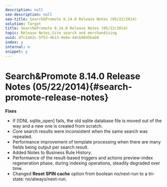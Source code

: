 ```yaml
---
description: null
seo-description: null
seo-title: Search&Promote 8.14.0 Release Notes (05/22/2014)
solution: Target
title: Search&Promote 8.14.0 Release Notes (05/22/2014)
topic: Release Notes,Site search and merchandising
uuid: d7c2a62c-5f53-4613-9e6e-4dcb9845bab0
index: y
internal: n
snippet: y
---
```


# Search&Promote 8.14.0 Release Notes (05/22/2014){#search-promote-release-notes}

 **Fixes**

* If [!DNL sqlite_open] fails, the old sqlite database file is moved out of the way and a new one is created from scratch. 
* Core search results were inconsistent when the same search was repeated. 
* Performance improvement of template processing when there are many fields being output per search result. 
* Added Notes to Business Rule History. 
* Performance of the result-based triggers and actions preview-index regeneration phase, during indexing operations, steadily degraded over time. 
* Changed **Reset SPIN cache** option from boolean no/next-run to a tri-state: no/always/next-run.

